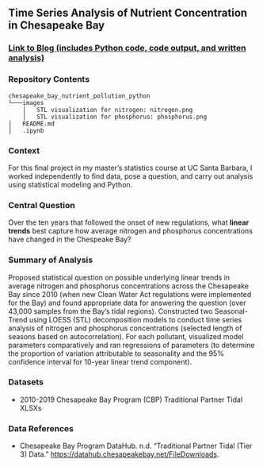 ## Time Series Analysis of Nutrient Concentration in Chesapeake Bay

### [Link to Blog (includes Python code, code output, and written analysis)](https://linusghanadan.github.io/blog/2024-8-20-post/chesapeake-bay-python.html)

### Repository Contents
    chesapeake_bay_nutrient_pollution_python
    └───images
        │   STL visualization for nitrogen: nitrogen.png
        │   STL visualization for phosphorus: phosphorus.png
    │   README.md
    │   .ipynb

### Context

For this final project in my master’s statistics course at UC Santa Barbara, I worked independently to find data, pose a question, and carry out analysis using statistical modeling and Python.

### Central Question

Over the ten years that followed the onset of new regulations, what **linear trends** best capture how average nitrogen and phosphorus concentrations have changed in the Chespeake Bay?

### Summary of Analysis

Proposed statistical question on possible underlying linear trends in average nitrogen and phosphorus concentrations across the Chesapeake Bay since 2010 (when new Clean Water Act regulations were implemented for the Bay) and found appropriate data for answering the question (over 43,000 samples from the Bay’s tidal regions). Constructed two Seasonal-Trend using LOESS (STL) decomposition models to conduct time series analysis of nitrogen and phosphorus concentrations (selected length of seasons based on autocorrelation). For each pollutant, visualized model parameters comparatively and ran regressions of parameters (to determine the proportion of variation attributable to seasonality and the 95% confidence interval for 10-year linear trend component).

### Datasets
- 2010-2019 Chesapeake Bay Program (CBP) Traditional Partner Tidal XLSXs

### Data References
- Chesapeake Bay Program DataHub. n.d. “Traditional Partner Tidal (Tier 3) Data.” https://datahub.chesapeakebay.net/FileDownloads.
